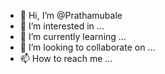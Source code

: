 - 👋 Hi, I’m @Prathamubale
- 👀 I’m interested in ...
- 🌱 I’m currently learning ...
- 💞️ I’m looking to collaborate on ...
- 📫 How to reach me ...

<!---
Prathamubale/Prathamubale is a ✨ special ✨ repository because its `README.md` (this file) appears on your GitHub profile.
You can click the Preview link to take a look at your changes.
--->
